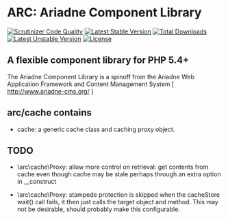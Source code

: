 ARC: Ariadne Component Library 
========================= 

[![Scrutinizer Code Quality](https://scrutinizer-ci.com/g/Ariadne-CMS/arc-cache/badges/quality-score.png?b=master)](https://scrutinizer-ci.com/g/Ariadne-CMS/arc-cache/?branch=master)
[![Latest Stable Version](https://poser.pugx.org/arc/cache/v/stable.svg)](https://packagist.org/packages/arc/cache)
[![Total Downloads](https://poser.pugx.org/arc/cache/downloads.svg)](https://packagist.org/packages/arc/cache)
[![Latest Unstable Version](https://poser.pugx.org/arc/cache/v/unstable.svg)](https://packagist.org/packages/arc/cache)
[![License](https://poser.pugx.org/arc/cache/license.svg)](https://packagist.org/packages/arc/cache)

A flexible component library for PHP 5.4+ 
----------------------------------------- 

The Ariadne Component Library is a spinoff from the Ariadne Web 
Application Framework and Content Management System 
[ http://www.ariadne-cms.org/ ]

arc/cache contains
------------------
- cache: a generic cache class and caching proxy object.

TODO
----

- \arc\cache\Proxy: allow more control on retrieval:
  get contents from cache even though cache may be stale
  perhaps through an extra option in __construct
  
- \arc\cache\Proxy: stampede protection is skipped when the cacheStore wait() call fails,
  it then just calls the target object and method. This may not be desirable, should
  probably make this configurable.